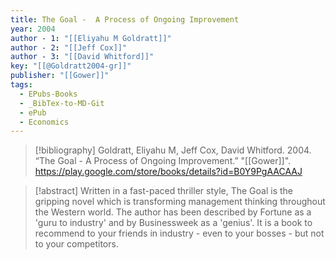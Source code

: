 ```yaml
---
title: The Goal -  A Process of Ongoing Improvement
year: 2004
author - 1: "[[Eliyahu M Goldratt]]"
author - 2: "[[Jeff Cox]]"
author - 3: "[[David Whitford]]"
key: "[[@Goldratt2004-gr]]"
publisher: "[[Gower]]"
tags:
  - EPubs-Books
  - _BibTex-to-MD-Git
  - ePub
  - Economics
---
```


> [!bibliography]
> Goldratt, Eliyahu M, Jeff Cox, David Whitford. 2004. “The Goal -  A Process of Ongoing Improvement.” "[[Gower]]". https://play.google.com/store/books/details?id=B0Y9PgAACAAJ

> [!abstract]
> Written in a fast-paced thriller style, The Goal is the gripping novel which is transforming management thinking throughout the Western world. The author has been described by Fortune as a 'guru to industry' and by Businessweek as a 'genius'. It is a book to recommend to your friends in industry - even to your bosses - but not to your competitors.